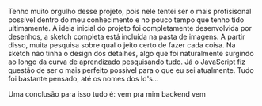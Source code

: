 Tenho muito orgulho desse projeto, pois nele tentei ser o mais profisisonal possível dentro do meu conhecimento e no pouco tempo que tenho tido ultimamente.
A ideia inicial do projeto foi completamente desenvolvida por desenhos, a sketch completa está incluída na pasta de imagens. A partir disso, muita pesquisa sobre qual o jeito certo de fazer cada coisa.
Na sketch não tinha o design dos detalhes, algo que foi naturalmente surgindo ao longo da curva de aprendizado pesquisando tudo. Já o JavaScript fiz questão de ser o mais perfeito possível para o que eu sei atualmente.
Tudo foi bastante pensado, até os nomes dos Id's...

Uma conclusão para isso tudo é: vem pra mim backend vem
